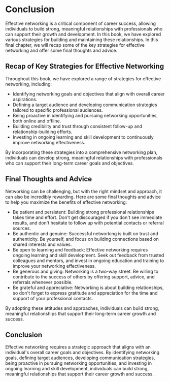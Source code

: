 # Conclusion

Effective networking is a critical component of career success, allowing individuals to build strong, meaningful relationships with professionals who can support their growth and development. In this book, we have explored various strategies for building and maintaining these relationships. In this final chapter, we will recap some of the key strategies for effective networking and offer some final thoughts and advice.

Recap of Key Strategies for Effective Networking
------------------------------------------------

Throughout this book, we have explored a range of strategies for effective networking, including:

* Identifying networking goals and objectives that align with overall career aspirations.
* Defining a target audience and developing communication strategies tailored to specific professional audiences.
* Being proactive in identifying and pursuing networking opportunities, both online and offline.
* Building credibility and trust through consistent follow-up and relationship-building efforts.
* Investing in ongoing learning and skill development to continuously improve networking effectiveness.

By incorporating these strategies into a comprehensive networking plan, individuals can develop strong, meaningful relationships with professionals who can support their long-term career goals and objectives.

Final Thoughts and Advice
-------------------------

Networking can be challenging, but with the right mindset and approach, it can also be incredibly rewarding. Here are some final thoughts and advice to help you maximize the benefits of effective networking:

* Be patient and persistent: Building strong professional relationships takes time and effort. Don't get discouraged if you don't see immediate results, and don't hesitate to follow up with potential contacts or referral sources.
* Be authentic and genuine: Successful networking is built on trust and authenticity. Be yourself, and focus on building connections based on shared interests and values.
* Be open to learning and feedback: Effective networking requires ongoing learning and skill development. Seek out feedback from trusted colleagues and mentors, and invest in ongoing education and training to improve your networking effectiveness.
* Be generous and giving: Networking is a two-way street. Be willing to contribute to the success of others by offering support, advice, and referrals whenever possible.
* Be grateful and appreciative: Networking is about building relationships, so don't forget to express gratitude and appreciation for the time and support of your professional contacts.

By adopting these attitudes and approaches, individuals can build strong, meaningful relationships that support their long-term career growth and success.

Conclusion
----------

Effective networking requires a strategic approach that aligns with an individual's overall career goals and objectives. By identifying networking goals, defining target audiences, developing communication strategies, being proactive in pursuing networking opportunities, and investing in ongoing learning and skill development, individuals can build strong, meaningful relationships that support their career growth and success.